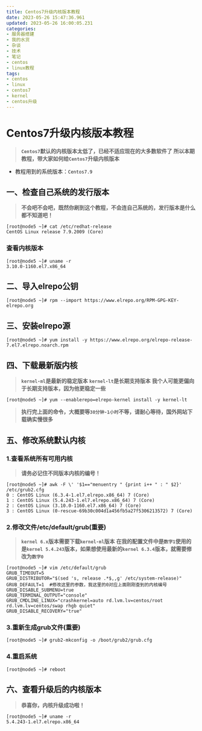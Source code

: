 ```yaml
---
title: Centos7升级内核版本教程
date: 2023-05-26 15:47:36.961
updated: 2023-05-26 16:00:05.231
categories: 
- 服务器搭建
- 我的水货
- 杂谈
- 技术
- 笔记
- centos
- linux教程
tags: 
- centos
- linux
- centos7
- kernel
- centos升级
---
```


# Centos7升级内核版本教程

>**`Centos7`默认的内核版本太低了，已经不适应现在的大多数软件了**
>**所以本期教程，带大家如何给`Centos7`升级内核版本**

- 教程用到的系统版本：`Centos7.9`

## 一、检查自己系统的发行版本

>**不会吧不会吧，既然你刷到这个教程，不会连自己系统的，发行版本是什么都不知道吧！**

```
[root@node5 ~]# cat /etc/redhat-release 
CentOS Linux release 7.9.2009 (Core)
```

### 查看内核版本

```
[root@node5 ~]# uname -r
3.10.0-1160.el7.x86_64
```

## 二、导入elrepo公钥

```
[root@node5 ~]# rpm --import https://www.elrepo.org/RPM-GPG-KEY-elrepo.org
```

## 三、安装elrepo源

```
[root@node5 ~]# yum install -y https://www.elrepo.org/elrepo-release-7.el7.elrepo.noarch.rpm
```

## 四、下载最新版内核

>**`kernel-ml`是最新的稳定版本**
>**`kernel-lt`是长期支持版本**
>**我个人可能更偏向于长期支持版本，因为他更稳定一些**

```
[root@node5 ~]# yum --enablerepo=elrepo-kernel install -y kernel-lt
```

>**执行完上面的命令，大概要等`30分钟-1小时`不等，请耐心等待，国外网站下载确实慢很多**

## 五、修改系统默认内核

### 1.查看系统所有可用内核

>**请务必记住不同版本内核的编号！**

```
[root@node5 ~]# awk -F \' '$1=="menuentry " {print i++ " : " $2}' /etc/grub2.cfg
0 : CentOS Linux (6.3.4-1.el7.elrepo.x86_64) 7 (Core)
1 : CentOS Linux (5.4.243-1.el7.elrepo.x86_64) 7 (Core)
2 : CentOS Linux (3.10.0-1160.el7.x86_64) 7 (Core)
3 : CentOS Linux (0-rescue-69b30c004d1a456fb5a27f5306213572) 7 (Core)
```

### 2.修改文件/etc/default/grub(重要)

>**`kernel 6.x`版本需要下载`kernel-ml`版本**
>**在我的配置文件中是`数字1`使用的是`kernel 5.4.243`版本，如果想使用最新的`kernel 6.3.4`版本，就需要修改为`数字0`**

```
[root@node5 ~]# vim /etc/default/grub
GRUB_TIMEOUT=5
GRUB_DISTRIBUTOR="$(sed 's, release .*$,,g' /etc/system-release)"
GRUB_DEFAULT=1	#修改这里的参数，我这里的0对应上面刚刚查到的内核编号
GRUB_DISABLE_SUBMENU=true
GRUB_TERMINAL_OUTPUT="console"
GRUB_CMDLINE_LINUX="crashkernel=auto rd.lvm.lv=centos/root rd.lvm.lv=centos/swap rhgb quiet"
GRUB_DISABLE_RECOVERY="true"
```

### 3.重新生成grub文件(重要)

```
[root@node5 ~]# grub2-mkconfig -o /boot/grub2/grub.cfg
```

### 4.重启系统

```
[root@node5 ~]# reboot
```

## 六、查看升级后的内核版本

>**恭喜你，内核升级成功啦！**

```
[root@node5 ~]# uname -r
5.4.243-1.el7.elrepo.x86_64
```
